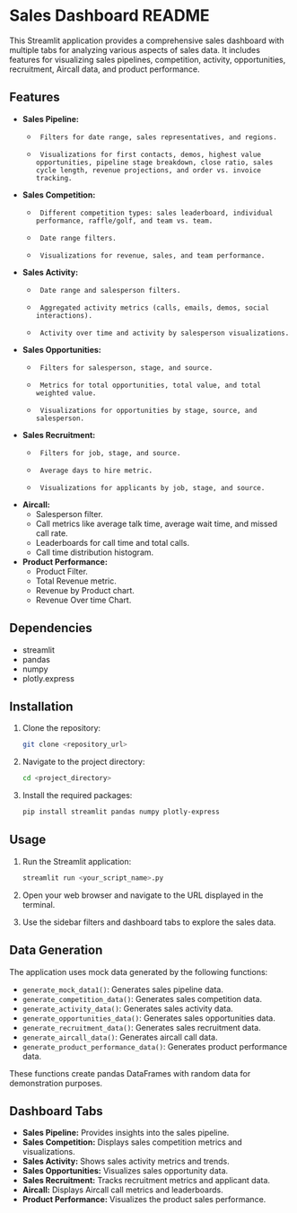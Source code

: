 # Sales Dashboard README

This Streamlit application provides a comprehensive sales dashboard with multiple tabs for analyzing various aspects of sales data. It includes features for visualizing sales pipelines, competition, activity, opportunities, recruitment, Aircall data, and product performance.

## Features

-   **Sales Pipeline:**
    -      Filters for date range, sales representatives, and regions.
    -      Visualizations for first contacts, demos, highest value opportunities, pipeline stage breakdown, close ratio, sales cycle length, revenue projections, and order vs. invoice tracking.
-   **Sales Competition:**
    -      Different competition types: sales leaderboard, individual performance, raffle/golf, and team vs. team.
    -      Date range filters.
    -      Visualizations for revenue, sales, and team performance.
-   **Sales Activity:**
    -      Date range and salesperson filters.
    -      Aggregated activity metrics (calls, emails, demos, social interactions).
    -      Activity over time and activity by salesperson visualizations.
-   **Sales Opportunities:**
    -      Filters for salesperson, stage, and source.
    -      Metrics for total opportunities, total value, and total weighted value.
    -      Visualizations for opportunities by stage, source, and salesperson.
-   **Sales Recruitment:**
    -      Filters for job, stage, and source.
    -      Average days to hire metric.
    -      Visualizations for applicants by job, stage, and source.
-   **Aircall:**
    -   Salesperson filter.
    -   Call metrics like average talk time, average wait time, and missed call rate.
    -   Leaderboards for call time and total calls.
    -   Call time distribution histogram.
-   **Product Performance:**
    -   Product Filter.
    -   Total Revenue metric.
    -   Revenue by Product chart.
    -   Revenue Over time Chart.

## Dependencies

-   streamlit
-   pandas
-   numpy
-   plotly.express

## Installation

1.  Clone the repository:

    ```bash
    git clone <repository_url>
    ```

2.  Navigate to the project directory:

    ```bash
    cd <project_directory>
    ```

3.  Install the required packages:

    ```bash
    pip install streamlit pandas numpy plotly-express
    ```

## Usage

1.  Run the Streamlit application:

    ```bash
    streamlit run <your_script_name>.py
    ```

2.  Open your web browser and navigate to the URL displayed in the terminal.

3.  Use the sidebar filters and dashboard tabs to explore the sales data.

## Data Generation

The application uses mock data generated by the following functions:

-   `generate_mock_data1()`: Generates sales pipeline data.
-   `generate_competition_data()`: Generates sales competition data.
-   `generate_activity_data()`: Generates sales activity data.
-   `generate_opportunities_data()`: Generates sales opportunities data.
-   `generate_recruitment_data()`: Generates sales recruitment data.
-   `generate_aircall_data()`: Generates aircall call data.
-   `generate_product_performance_data()`: Generates product performance data.

These functions create pandas DataFrames with random data for demonstration purposes.

## Dashboard Tabs

-   **Sales Pipeline:** Provides insights into the sales pipeline.
-   **Sales Competition:** Displays sales competition metrics and visualizations.
-   **Sales Activity:** Shows sales activity metrics and trends.
-   **Sales Opportunities:** Visualizes sales opportunity data.
-   **Sales Recruitment:** Tracks recruitment metrics and applicant data.
-   **Aircall:** Displays Aircall call metrics and leaderboards.
-   **Product Performance:** Visualizes the product sales performance.
